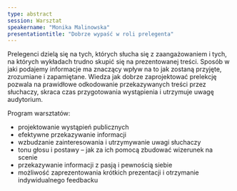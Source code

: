 ```yaml
---
type: abstract
session: Warsztat
speakername: "Monika Malinowska"
presentationtitle: "Dobrze wypaść w roli prelegenta"
---
```

Prelegenci dzielą się na tych, których słucha się z zaangażowaniem i tych, na których wykładach trudno skupić się na prezentowanej treści. Sposób w jaki podajemy informacje ma znaczący wpływ na to jak zostaną przyjęte, zrozumiane i zapamiętane. Wiedza jak dobrze zaprojektować prelekcję pozwala na prawidłowe odkodowanie przekazywanych treści przez słuchaczy, skraca czas przygotowania wystąpienia i utrzymuje uwagę audytorium.  

Program warsztatów:  

*	projektowanie wystąpień publicznych 
*	efektywne przekazywanie informacji
*	wzbudzanie zainteresowania i utrzymywanie uwagi słuchaczy
*	tonu głosu i postawy – jak za ich pomocą zbudować wizerunek na scenie
*	przekazywanie informacji z pasją i pewnością siebie 
*	możliwość zaprezentowania krótkich prezentacji i otrzymanie indywidualnego feedbacku
